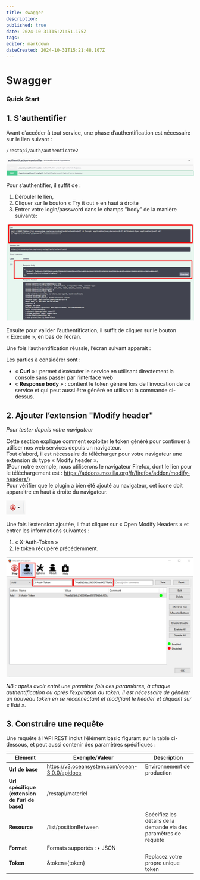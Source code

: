```yaml
---
title: swagger
description: 
published: true
date: 2024-10-31T15:21:51.175Z
tags: 
editor: markdown
dateCreated: 2024-10-31T15:21:48.107Z
---
```


# Swagger

### Quick Start

## 1\. S'authentifier

Avant d’accéder à tout service, une phase d’authentification est nécessaire sur le lien suivant :

```
/restapi/auth/authenticate2
```

![](authenticate2.jpg)

Pour s’authentifier, il suffit de :

1.  Dérouler le lien,
2.  Cliquer sur le bouton « Try it out » en haut à droite 
3.  Entrer votre login/password dans le champs "body" de la manière suivante:

![](authenticate2_2.jpg)

Ensuite pour valider l’authentification, il suffit de cliquer sur le bouton « Execute », en bas de l’écran.

Une fois l’authentification réussie, l’écran suivant apparait :

Les parties à considérer sont :

-   « **Curl** » : permet d’exécuter le service en utilisant directement la console sans passer par l’interface web
-   « **Response body** » : contient le token généré lors de l’invocation de ce service et qui peut aussi être généré en utilisant la commande ci-dessus.

## 2\. Ajouter l’extension "Modify header"

*Pour tester depuis votre navigateur*

Cette section explique comment exploiter le token généré pour continuer à utiliser nos web services depuis un navigateur.  
Tout d’abord, il est nécessaire de télécharger pour votre navigateur une extension du type « Modify header ».  
(Pour notre exemple, nous utiliserons le navigateur Firefox, dont le lien pour le téléchargement est : https://addons.mozilla.org/fr/firefox/addon/modify-headers/)  
Pour vérifier que le plugin a bien été ajouté au navigateur, cet icone doit apparaitre en haut à droite du navigateur.

![](quickStart-swagger-2-icon.png)

Une fois l’extension ajoutée, il faut cliquer sur « Open Modify Headers » et entrer les informations suivantes :

1.  « X-Auth-Token »
2.  le token récupéré précédemment.

![](quickStart-swagger-3-headers-notes.jpg)

*NB : après avoir entré une première fois ces paramètres, à chaque authentification ou après l’expiration du token, il est nécessaire de générer un nouveau token en se reconnectant et modifiant le header et cliquant sur « Edit ».*

## 3\. Construire une requête

Une requête à l‘API REST inclut l’élément basic figurant sur la table ci-dessous, et peut aussi contenir des paramètres spécifiques :

| Elément | Exemple/Valeur | Description |
| --- | --- | --- |
| **Url de base** | https://v3.oceansystem.com/ocean-3.0.0/apidocs | Environnement de production |
| **Url spécifique (extension de l’url de base)** | /restapi/materiel |  |
| **Resource** | /list/positionBetween | Spécifiez les détails de la demande via des paramètres de requête |
| **Format** | Formats supportés : • JSON |  |
| **Token** | &token={token} | Replacez votre propre unique token |
